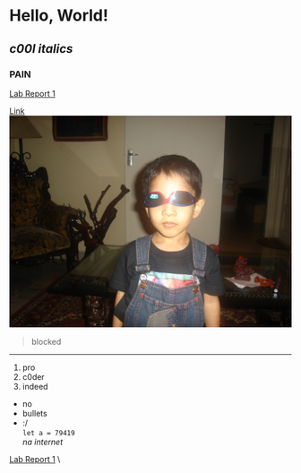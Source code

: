 # Hello, World! 
## *c00l italics* 
### **PAIN**  
[Lab Report 1](https://yash-lol.github.io/cse15l-lab-reports/lab-report-1-week-2.html) 

[Link](https://youtu.be/LKsgDcckur0) 
![Image](/DSC01276.JPG) 
> blocked 
---
1. pro  
2. c0der 
3. indeed 
- no 
- bullets 
- :/ \
`let a = 79419` \
*na internet*

[Lab Report 1](https://yash-lol.github.io/cse15l-lab-reports/lab-report-1-week-2.html) \
